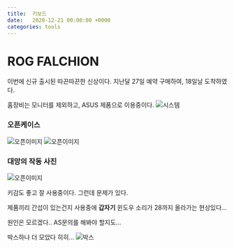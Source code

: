 ```yaml
---
title:  키보드
date:   2020-12-21 00:00:00 +0000
categories: tools
---
```


# ROG FALCHION
이번에 신규 출시된 따끈따끈한 신상이다.
지난달 27일 예약 구매하여, 18일날 도착하였다.

홈장비는 모니터를 제외하고, ASUS 제품으로 이용중이다.
![시스템](https://redbean88.github.io/img/system.jpg)

### 오픈케이스
![오픈이미지](https://redbean88.github.io/img/case_1.jpg)
![오픈이미지](https://redbean88.github.io/img/case.jpg)

### 대망의 작동 사진
![오픈이미지](https://redbean88.github.io/img/keyboard.jpg)

키감도 좋고 잘 사용중이다. 그런데 문제가 있다.

제품끼리 간섭이 있는건지 사용중에 __갑자기__ 윈도우 소리가 28까지 올라가는 현상있다...

원인은 모르겠다.. AS문의를 해봐야 할지도...

박스하나 더 모았다 히히...
![박스](https://redbean88.github.io/img/boxes.jpg)
